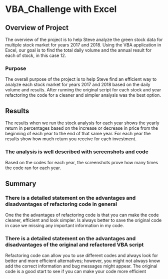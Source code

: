 # VBA_Challenge with Excel

## Overview of Project
The overview of the project is to help Steve analyze the green stock data for multiple stock market for years 2017 and 2018. Using the VBA application in Excel, our goal is to find the total daily volume and the annual result for each of stock, in this case 12.

### Purpose
The overall purpose of the project is to help Steve find an efficient way to analyze each stock market for years 2017 and 2018 based on the daily volume and results. After running the original script for each stock and year refactoring the code for a cleaner and simpler analysis was the best option. 

## Results
The results when we run the stock analysis for each year shows the yearly return in percentages based on the increase or decrease in price from the beginning of each year to the end of that same year. For each year the results show how much return you receive for each investment.

### The analysis is well described with screenshots and code

Based on the codes for each year, the screenshots prove how many times the code ran for each year.   


## Summary  

### There is a detailed statement on the advantages and disadvantages of refactoring code in general 
One the the advantages of refactoring code is that you can make the code cleaner, efficient and look simpler. Is always better to save the original code in case we missing any important information in my code. 

### There is a detailed statement on the advantages and disadvantages of the original and refactored VBA script
Refactoring code can allow you to use different codes and always look for better and more efficient alternatives; however, you might not always know add the correct information and bug messages might appear. The original code is a good start to see if you can make your code more efficient